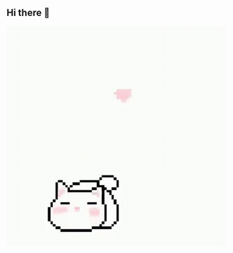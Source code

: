 ## Hi there 👋
<img src="https://github.com/DarjaDaisY/DarjaDaisY/blob/main/Cats%20Dance.gif" alt="The unlimited" width='600'>
